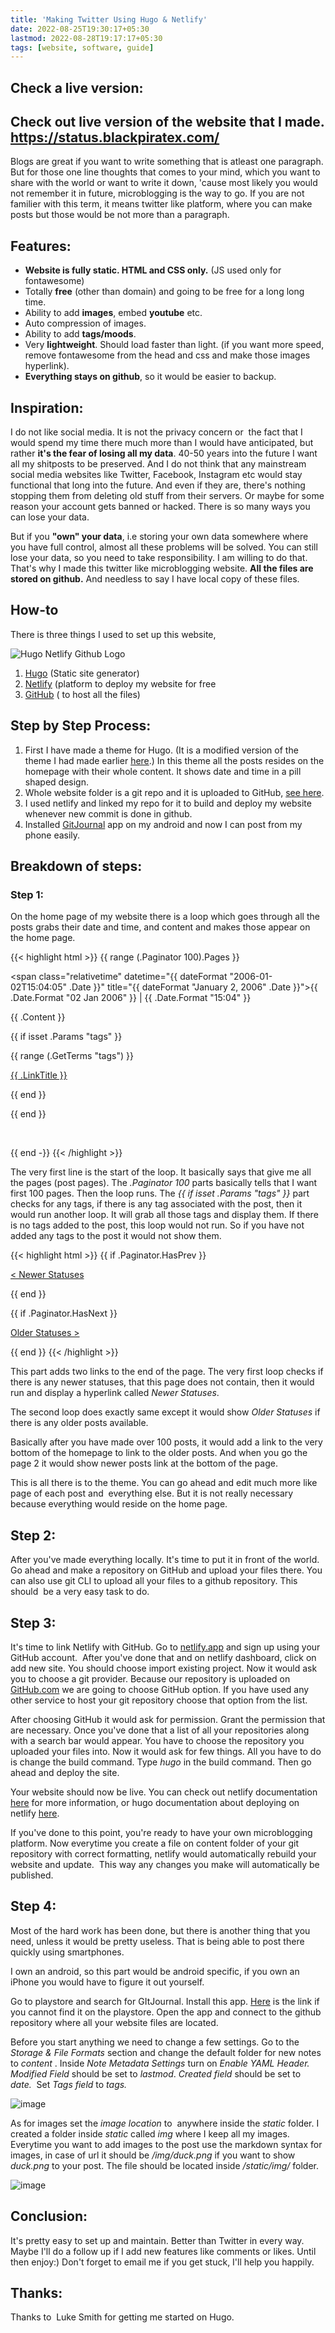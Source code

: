 ```yaml
---
title: 'Making Twitter Using Hugo & Netlify'
date: 2022-08-25T19:30:17+05:30
lastmod: 2022-08-28T19:17:17+05:30
tags: [website, software, guide]
---
```

## Check a live version: 
Check out live version of the website that I made. 
https://status.blackpiratex.com/
---

Blogs are great if you want to write something that is atleast one paragraph. But for those one line thoughts that comes to your mind, which you want to share with the world or want to write it down, 'cause most likely you would not remember it in future, microblogging is the way to go. If you are not familier with this term, it means twitter like platform, where you can make posts but those would be not more than a paragraph.

## Features:
-   **Website is fully static. HTML and CSS only.** (JS used only for fontawesome)
-   Totally **free** (other than domain) and going to be free for a long long time.
-   Ability to add **images**, embed **youtube** etc. 
-   Auto compression of images.
-   Ability to add **tags/moods**.
-   Very **lightweight**. Should load faster than light. (if you want more speed, remove fontawesome from the head and css and make those images hyperlink).
-   **Everything stays on github**, so it would be easier to backup.
    

## Inspiration:
I do not like social media. It is not the privacy concern or  the fact that I would spend my time there much more than I would have anticipated, but rather **it's the fear of losing all my data**. 40-50 years into the future I want all my shitposts to be preserved. And I do not think that any mainstream social media websites like Twitter, Facebook, Instagram etc would stay functional that long into the future. And even if they are, there's nothing stopping them from deleting old stuff from their servers. Or maybe for some reason your account gets banned or hacked. There is so many ways you can lose your data.

But if you **"own" your data**, i.e storing your own data somewhere where you have full control, almost all these problems will be solved. You can still lose your data, so you need to take responsibility. I am willing to do that. That's why I made this twitter like microblogging website. **All the files are stored on github.** And needless to say I have local copy of these files.

  

## How-to
There is three things I used to set up this website,

![Hugo Netlify Github Logo](/img/logos-hugo-netlify-github.jpg)
1.  [Hugo](https://gohugo.io/) (Static site generator)
2.  [Netlify](https://netlify.app/) (platform to deploy my website for free
3.  [GitHub](https://github.com/) ( to host all the files)
    

## Step by Step Process:

1.  First I have made a theme for Hugo. (It is a modified version of the theme I had made earlier [here](/setting-up-my-website-on-hugo.md).) In this theme all the posts resides on the homepage with their whole content. It shows date and time in a pill shaped design.
2.  Whole website folder is a git repo and it is uploaded to GitHub, [see here](https://github.com/blackpiratelive/status).
3.  I used netlify and linked my repo for it to build and deploy my website whenever new commit is done in github.
4.  Installed [GitJournal](https://play.google.com/store/apps/details?id=io.gitjournal.gitjournal) app on my android and now I can post from my phone easily.
    

## Breakdown of steps:

### Step 1:

On the home page of my website there is a loop which goes through all the posts grabs their date and time, and content and makes those appear on the home page. 

{{< highlight html >}}
{{ range (.Paginator 100).Pages }}

<div class="status-all">

<p>

<div class="time">

<span class="relativetime" datetime="{{ dateFormat "2006-01-02T15:04:05" .Date }}" title="{{ dateFormat "January 2, 2006" .Date }}"><span class="date-only">{{ .Date.Format "02 Jan 2006" }}</span> | <span class="timeam">{{ .Date.Format "15:04" }}</span></span>

</div>

{{ .Content }}

{{ if isset .Params "tags" }}

<span class="mood"></span>

{{ range (.GetTerms "tags") }}

<span>

<a href="{{ .Permalink }}">{{ .LinkTitle }}</a></span>

{{ end }}

{{ end }}

</p>

</div>

<br>

{{ end -}}
{{< /highlight >}}

The very first line is the start of the loop. It basically says that give me all the pages (post pages). The *.Paginator 100* parts basically tells that I want first 100 pages. Then the loop runs. The *{{ if isset .Params "tags" }}* part checks for any tags, if there is any tag associated with the post, then it would run another loop. It will grab all those tags and display them. If there is no tags added to the post, this loop would not run. So if you have not added any tags to the post it would not show them.

{{< highlight html >}}
{{ if .Paginator.HasPrev }}

<a class="btn btn-default" href="{{ .Paginator.Prev.URL }}">

< Newer Statuses

</a>

{{ end }}

{{ if .Paginator.HasNext }}

<a class="btn btn-default" href="{{ .Paginator.Next.URL }}">

Older Statuses >

</a>

{{ end }}
{{< /highlight >}}

This part adds two links to the end of the page. The very first loop checks if there is any newer statuses, that this page does not contain, then it would run and display a hyperlink called *Newer Statuses*.

The second loop does exactly same except it would show *Older Statuses* if there is any older posts available.

Basically after you have made over 100 posts, it would add a link to the very bottom of the homepage to link to the older posts. And when you go the page 2 it would show newer posts link at the bottom of the page.

This is all there is to the theme. You can go ahead and edit much more like page of each post and  everything else. But it is not really necessary because everything would reside on the home page.

  

## Step 2:

After you've made everything locally. It's time to put it in front of the world. Go ahead and make a repository on GitHub and upload your files there. You can also use git CLI to upload all your files to a github repository. This should  be a very easy task to do.

## Step 3:
It's time to link Netlify with GitHub. Go to [netlify.app](http://netlify.app) and sign up using your GitHub account.  After you've done that and on netlify dashboard, click on add new site. You should choose import existing project. Now it would ask you to choose a git provider. Because our repository is uploaded on [GitHub.com](http://GitHub.com) we are going to choose GitHub option. If you have used any other service to host your git repository choose that option from the list.

After choosing GitHub it would ask for permission. Grant the permission that are necessary. Once you've done that a list of all your repositories along with a search bar would appear. You have to choose the repository you uploaded your files into. Now it would ask for few things. All you have to do is change the build command. Type _hugo_ in the build command. Then go ahead and deploy the site.

Your website should now be live. You can check out netlify documentation [here](https://docs.netlify.com/integrations/frameworks/hugo/) for more information, or hugo documentation about deploying on netlify [here](https://gohugo.io/hosting-and-deployment/hosting-on-netlify/).

If you've done to this point, you're ready to have your own microblogging platform. Now everytime you create a file on content folder of your git repository with correct formatting, netlify would automatically rebuild your website and update.  This way any changes you make will automatically be published.

## Step 4:
Most of the hard work has been done, but there is another thing that you need, unless it would be pretty useless. That is being able to post there quickly using smartphones.

I own an android, so this part would be android specific, if you own an iPhone you would have to figure it out yourself.

Go to playstore and search for GItJournal. Install this app. [Here](https://play.google.com/store/apps/details?id=io.gitjournal.gitjournal) is the link if you cannot find it on the playstore. Open the app and connect to the github repository where all your website files are located.

Before you start anything we need to change a few settings. Go to the _Storage & File Formats_ section and change the default folder for new notes to _content_ . Inside _Note Metadata Settings_ turn on _Enable YAML Header.  Modified Field_ should be set to _lastmod_. _Created field_ should be set to _date._  Set _Tags field_ to _tags._

![image](/img/gitjournal-1.png)

As for images set the *image location* to  anywhere inside the *static* folder. I created a folder inside *static* called _img_ where I keep all my images. Everytime you want to add images to the post use the markdown syntax for images, in case of url it should be _/img/duck.png_ if you want to show _duck.png_ to your post. The file should be located inside _/static/img/_ folder.

![image](/img/gitjournal-2.png)


## Conclusion:
It's pretty easy to set up and maintain. Better than Twitter in every way. Maybe I'll do a follow up if I add new features like comments or likes. Until then enjoy:) Don't forget to email me if you get stuck, I'll help you happily. 

## Thanks:

Thanks to  Luke Smith for getting me started on Hugo.